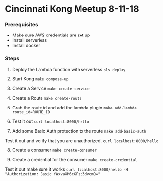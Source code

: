 # Cincinnati Kong Meetup 8-11-18

### Prerequisites
- Make sure AWS credentials are set up
- Install serverless
- Install docker

### Steps
1. Deploy the Lambda function with serverless
`sls deploy`

2. Start Kong
`make compose-up`

3. Create a Service
`make create-service`

4. Create a Route
`make create-route`

5. Grab the route id and add the lambda plugin
`make add-lambda route_id=ROUTE_ID`

6. Test it out
`curl localhost:8000/hello`

7. Add some Basic Auth protection to the route
`make add-basic-auth`

Test it out and verify that you are unauthorized.
`curl localhost:8000/hello`

8. Create a consumer
`make create-consumer`

9. Create a credential for the consumer
`make create-credential`

Test it out make sure it works
`curl localhost:8000/hello -H "Authorization: Basic YWxvaXM6cGFzc3dvcmQ="`
